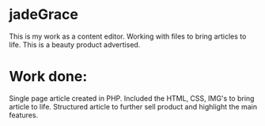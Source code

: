 # jadeGrace

This is my work as a content editor. Working with files to bring articles to life. This is a beauty product advertised.

# Work done: 
Single page article created in PHP.
Included the HTML, CSS, IMG's to bring article to life.
Structured article to further sell product and highlight the main features.
